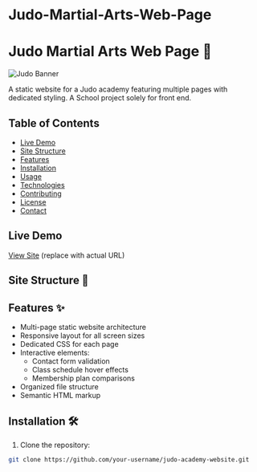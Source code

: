 # Judo-Martial-Arts-Web-Page

# Judo Martial Arts Web Page 🥋

![Judo Banner](https://via.placeholder.com/1200x400.png?text=Judo+Academy+-+Discipline+%7C+Respect+%7C+Excellence)

A static website for a Judo academy featuring multiple pages with dedicated styling. A School project solely for front end.

## Table of Contents
- [Live Demo](#live-demo)
- [Site Structure](#site-structure-📂)
- [Features](#features-✨)
- [Installation](#installation-🛠️)
- [Usage](#usage-🚀)
- [Technologies](#technologies-🔧)
- [Contributing](#contributing-🤝)
- [License](#license-📜)
- [Contact](#contact-📞)

## Live Demo
[View Site](https://your-username.github.io/judo-academy-website/) (replace with actual URL)

## Site Structure 📂


## Features ✨
- Multi-page static website architecture
- Responsive layout for all screen sizes
- Dedicated CSS for each page 
- Interactive elements:
  - Contact form validation
  - Class schedule hover effects
  - Membership plan comparisons
- Organized file structure
- Semantic HTML markup

## Installation 🛠️
1. Clone the repository:
```bash
git clone https://github.com/your-username/judo-academy-website.git

